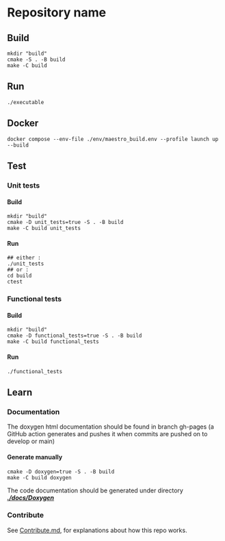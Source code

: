 # Repository name

## Build

```shell
mkdir "build"
cmake -S . -B build
make -C build
```

## Run

```shell
./executable
```

## Docker
```shell
docker compose --env-file ./env/maestro_build.env --profile launch up --build
```

## Test

### Unit tests

#### Build

```shell
mkdir "build"
cmake -D unit_tests=true -S . -B build
make -C build unit_tests
```

#### Run

```shell
## either :
./unit_tests
## or :
cd build
ctest
```

### Functional tests

#### Build

```shell
mkdir "build"
cmake -D functional_tests=true -S . -B build
make -C build functional_tests
```

#### Run

```shell
./functional_tests
```

## Learn

### Documentation

The doxygen html documentation should be found in branch gh-pages
(a GitHub action generates and pushes it when commits are pushed on to develop or main)

#### Generate manually

```shell
cmake -D doxygen=true -S . -B build
make -C build doxygen
```

The code documentation should be generated under directory ***[./docs/Doxygen](./docs/Doxygen)***

### Contribute

See [Contribute.md](./Contribute.md), for explanations about how this repo works.
